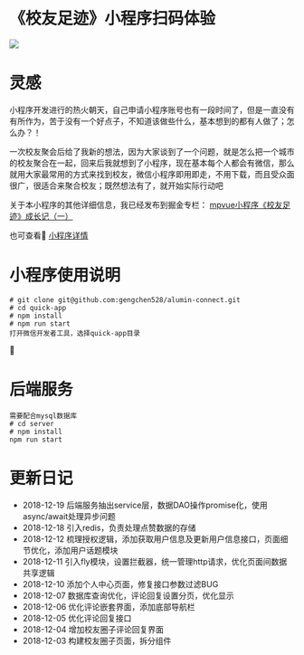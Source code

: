 # 《校友足迹》小程序扫码体验
![](https://user-gold-cdn.xitu.io/2018/8/7/165134f207caa589?imageView2/0/w/1280/h/960/format/webp/ignore-error/1)

# 灵感
小程序开发进行的热火朝天，自己申请小程序账号也有一段时间了，但是一直没有有所作为，苦于没有一个好点子，不知道该做些什么，基本想到的都有人做了；怎么办？！

一次校友聚会后给了我新的想法，因为大家谈到了一个问题，就是怎么把一个城市的校友聚合在一起，回来后我就想到了小程序，现在基本每个人都会有微信，那么就用大家最常用的方式来找到校友，微信小程序即用即走，不用下载，而且受众面很广，很适合来聚合校友；既然想法有了，就开始实际行动吧

关于本小程序的其他详细信息，我已经发布到掘金专栏：
[mpvue小程序《校友足迹》成长记（一）](https://juejin.im/post/5b693f046fb9a04fd8359481)

也可查看 [小程序详情](alumni-detail.md)

# 小程序使用说明

    # git clone git@github.com:gengchen528/alumin-connect.git
    # cd quick-app
    # npm install
    # npm run start
    打开微信开发者工具，选择quick-app目录

# 后端服务
    需要配合mysql数据库
    # cd server
    # npm install
    npm run start
    
# 更新日记
* 2018-12-19 后端服务抽出service层，数据DAO操作promise化，使用async/await处理异步问题
* 2018-12-18 引入redis，负责处理点赞数据的存储
* 2018-12-12 梳理授权逻辑，添加获取用户信息及更新用户信息接口，页面细节优化，添加用户话题模块
* 2018-12-11 引入fly模块，设置拦截器，统一管理http请求，优化页面间数据共享逻辑
* 2018-12-10 添加个人中心页面，修复接口参数过滤BUG
* 2018-12-07 数据库查询优化，评论回复设置分页，优化显示
* 2018-12-06 优化评论嵌套界面，添加底部导航栏
* 2018-12-05 优化评论回复接口
* 2018-12-04 增加校友圈子评论回复界面
* 2018-12-03 构建校友圈子页面，拆分组件
